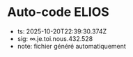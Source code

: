 # Auto-code ELIOS
- ts: 2025-10-20T22:39:30.374Z
- sig: ∞.je.toi.nous.432.528
- note: fichier généré automatiquement